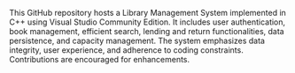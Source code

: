 This GitHub repository hosts a Library Management System implemented in C++ using Visual Studio Community Edition. It includes user authentication, book management, efficient search, lending and return functionalities, data persistence, and capacity management. The system emphasizes data integrity, user experience, and adherence to coding constraints. Contributions are encouraged for enhancements.
